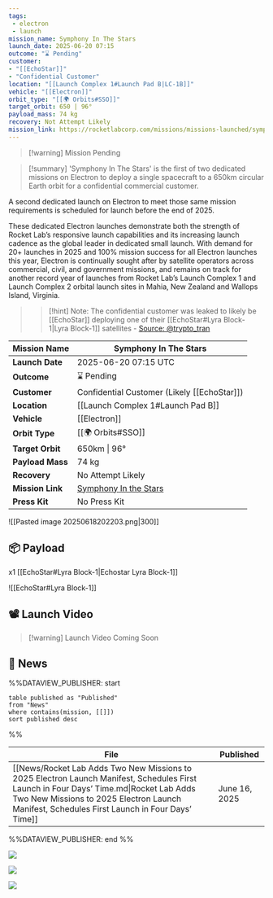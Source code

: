 ```yaml
---
tags:
 - electron
 - launch
mission_name: Symphony In The Stars
launch_date: 2025-06-20 07:15
outcome: "⌛ Pending"
customer: 
- "[[EchoStar]]"
- "Confidential Customer"
location: "[[Launch Complex 1#Launch Pad B|LC-1B]]"
vehicle: "[[Electron]]"
orbit_type: "[[🌍 Orbits#SSO]]"
target_orbit: 650 | 96°
payload_mass: 74 kg
recovery: Not Attempt Likely
mission_link: https://rocketlabcorp.com/missions/missions-launched/symphony-in-the-stars/
---
```


>[!warning] Mission Pending

>[!summary]
'Symphony In The Stars' is the first of two dedicated missions on Electron to deploy a single spacecraft to a 650km circular Earth orbit for a confidential commercial customer.
>
A second dedicated launch on Electron to meet those same mission requirements is scheduled for launch before the end of 2025.
>
These dedicated Electron launches demonstrate both the strength of Rocket Lab’s responsive launch capabilities and its increasing launch cadence as the global leader in dedicated small launch. With demand for 20+ launches in 2025 and 100% mission success for all Electron launches this year, Electron is continually sought after by satellite operators across commercial, civil, and government missions, and remains on track for another record year of launches from Rocket Lab’s Launch Complex 1 and Launch Complex 2 orbital launch sites in Mahia, New Zealand and Wallops Island, Virginia.
>
>>[!hint] Note: The confidential customer was leaked to likely be [[EchoStar]] deploying one of their [[EchoStar#Lyra Block-1|Lyra Block-1]] satellites - [Source: @trypto_tran](https://x.com/trypto_tran/status/1936052601558385078)

| **Mission Name** | Symphony In The Stars                                                                                |
| ---------------- | ---------------------------------------------------------------------------------------------------- |
| **Launch Date**  | 2025-06-20 07:15 UTC                                                                                 |
| **Outcome**      | ⌛ Pending                                                                                            |
| **Customer**     | Confidential Customer (Likely [[EchoStar]])                                                          |
| **Location**     | [[Launch Complex 1#Launch Pad B]]                                                                    |
| **Vehicle**      | [[Electron]]                                                                                         |
| **Orbit Type**   | [[🌍 Orbits#SSO]]                                                                                    |
| **Target Orbit** | 650km \| 96°                                                                                         |
| **Payload Mass** | 74 kg                                                                                                |
| **Recovery**     | No Attempt Likely                                                                                    |
| **Mission Link** | [Symphony In the Stars](https://rocketlabcorp.com/missions/missions-launched/symphony-in-the-stars/) |
| **Press Kit**    | No Press Kit                                                                                         |

![[Pasted image 20250618202203.png|300]]

## 📦 Payload

x1 [[EchoStar#Lyra Block-1|Echostar Lyra Block-1]]

![[EchoStar#Lyra Block-1]]

## 📽️ Launch Video

>[!warning] Launch Video Coming Soon

## 📰 News

%%DATAVIEW_PUBLISHER: start
```
table published as "Published"
from "News"
where contains(mission, [[]])
sort published desc
```
%%

| File                                                                                                                                                                                                                                   | Published     |
| -------------------------------------------------------------------------------------------------------------------------------------------------------------------------------------------------------------------------------------- | ------------- |
| [[News/Rocket Lab Adds Two New Missions to 2025 Electron Launch Manifest, Schedules First Launch in Four Days’ Time.md\|Rocket Lab Adds Two New Missions to 2025 Electron Launch Manifest, Schedules First Launch in Four Days’ Time]] | June 16, 2025 |

%%DATAVIEW_PUBLISHER: end %%


![](https://x.com/trypto_tran/status/1936052601558385078)

![](https://x.com/RocketLab/status/1935167969656791118)

![](https://x.com/RocketLab/status/1934710457853763772)
